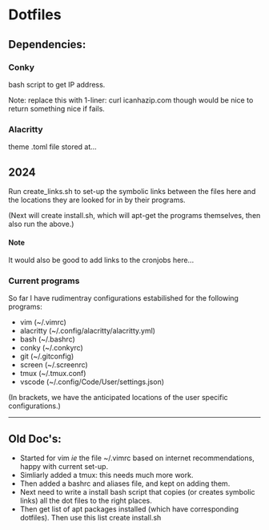 # Dotfiles

## Dependencies:

### Conky

bash script to get IP address.

Note:
replace this with 1-liner: curl icanhazip.com
though would be nice to return something nice if fails.

### Alacritty

theme .toml file stored at... 

## 2024

Run create_links.sh to set-up the symbolic links between the files here and the locations they are looked for in by their programs.

(Next will create install.sh, which will apt-get the programs themselves, then also run the above.) 

#### Note

It would also be good to add links to the cronjobs here...

### Current programs

So far I have rudimentray configurations estabilished for the following programs:

- vim (~/.vimrc)
- alacritty (~/.config/alacritty/alacritty.yml)
- bash (~/.bashrc)
- conky (~/.conkyrc)
- git (~/.gitconfig)
- screen (~/.screenrc) 
- tmux (~/.tmux.conf)
- vscode (~/.config/Code/User/settings.json)

(In brackets, we have the anticipated locations of the user specific configurations.)

****************

## Old Doc's:

- Started for vim *ie* the file ~/.vimrc based on internet recommendations, happy with current set-up.
- Simliarly added a tmux: this needs much more work.
- Then added a bashrc and aliases file, and kept on adding them. 
- Next need to write a install bash script that copies (or creates symbolic links) all the dot files to the right places.
- Then get list of apt packages installed (which have corresponding dotfiles). Then use this list create install.sh
